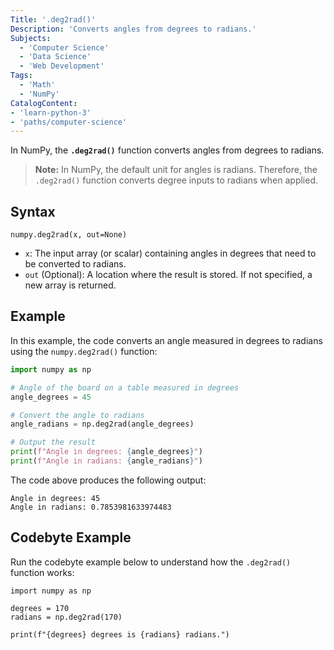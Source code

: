 ```yaml
---
Title: '.deg2rad()'
Description: 'Converts angles from degrees to radians.'
Subjects:
  - 'Computer Science'
  - 'Data Science'
  - 'Web Development'
Tags:
  - 'Math'
  - 'NumPy'
CatalogContent:
- 'learn-python-3'
- 'paths/computer-science'
---
```


In NumPy, the **`.deg2rad()`** function converts angles from degrees to radians.

> **Note:** In NumPy, the default unit for angles is radians. Therefore, the `.deg2rad()` function converts degree inputs to radians when applied.

## Syntax

```pseudo
numpy.deg2rad(x, out=None)
```

- `x`: The input array (or scalar) containing angles in degrees that need to be converted to radians.
- `out` (Optional): A location where the result is stored. If not specified, a new array is returned.

## Example

In this example, the code converts an angle measured in degrees to radians using the `numpy.deg2rad()` function:

```py
import numpy as np

# Angle of the board on a table measured in degrees
angle_degrees = 45

# Convert the angle to radians
angle_radians = np.deg2rad(angle_degrees)

# Output the result
print(f"Angle in degrees: {angle_degrees}")
print(f"Angle in radians: {angle_radians}")
```

The code above produces the following output:

```shell
Angle in degrees: 45
Angle in radians: 0.7853981633974483
```

## Codebyte Example

Run the codebyte example below to understand how the `.deg2rad()` function works:

```codebyte/python
import numpy as np

degrees = 170
radians = np.deg2rad(170)

print(f"{degrees} degrees is {radians} radians.")
```
